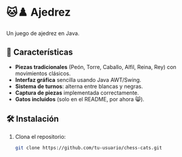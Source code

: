 # 🐱♟️ Ajedrez

Un juego de ajedrez en Java. 

## 🚀 Características
- **Piezas tradicionales** (Peón, Torre, Caballo, Alfil, Reina, Rey) con movimientos clásicos.
- **Interfaz gráfica** sencilla usando Java AWT/Swing.
- **Sistema de turnos**: alterna entre blancas y negras.
- **Captura de piezas** implementada correctamente.
- **Gatos incluidos** (solo en el README, por ahora 😸).

## 🛠️ Instalación
1. Clona el repositorio:
   ```bash
   git clone https://github.com/tu-usuario/chess-cats.git